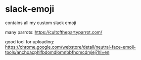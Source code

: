 # slack-emoji

contains all my custom slack emoji

many parrots: https://cultofthepartyparrot.com/

good tool for uploading:
https://chrome.google.com/webstore/detail/neutral-face-emoji-tools/anchoacphlfbdomdlomnbbfhcmcdmjej?hl=en
